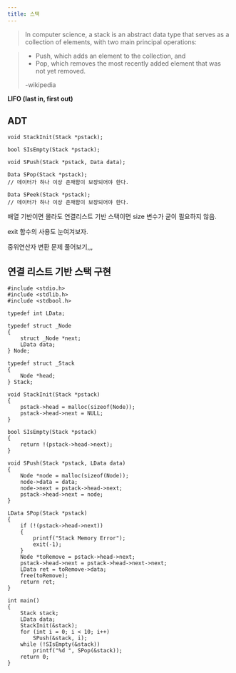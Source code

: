 ```yaml
---
title: 스택
---
```


> In computer science, a stack is an abstract data type that serves as a collection of elements,
> with two main principal operations:

> - Push, which adds an element to the collection, and
> - Pop, which removes the most recently added element that was not yet removed.
>
> -wikipedia

**LIFO (last in, first out)**

## ADT

```{class="language-c"}
void StackInit(Stack *pstack);

bool SIsEmpty(Stack *pstack);

void SPush(Stack *pstack, Data data);

Data SPop(Stack *pstack);
// 데이터가 하나 이상 존재함이 보장되어야 한다.

Data SPeek(Stack *pstack);
// 데이터가 하나 이상 존재함이 보장되어야 한다.
```

배열 기반이면 몰라도 연결리스트 기반 스택이면 size 변수가 굳이 필요하지 않음.

exit 함수의 사용도 눈여겨보자.

중위연산자 변환 문제 풀어보기,,,

## 연결 리스트 기반 스택 구현

```{class="language-c"}
#include <stdio.h>
#include <stdlib.h>
#include <stdbool.h>

typedef int LData;

typedef struct _Node
{
    struct _Node *next;
    LData data;
} Node;

typedef struct _Stack
{
    Node *head;
} Stack;

void StackInit(Stack *pstack)
{
    pstack->head = malloc(sizeof(Node));
    pstack->head->next = NULL;
}

bool SIsEmpty(Stack *pstack)
{
    return !(pstack->head->next);
}

void SPush(Stack *pstack, LData data)
{
    Node *node = malloc(sizeof(Node));
    node->data = data;
    node->next = pstack->head->next;
    pstack->head->next = node;
}

LData SPop(Stack *pstack)
{
    if (!(pstack->head->next))
    {
        printf("Stack Memory Error");
        exit(-1);
    }
    Node *toRemove = pstack->head->next;
    pstack->head->next = pstack->head->next->next;
    LData ret = toRemove->data;
    free(toRemove);
    return ret;
}

int main()
{
    Stack stack;
    LData data;
    StackInit(&stack);
    for (int i = 0; i < 10; i++)
        SPush(&stack, i);
    while (!SIsEmpty(&stack))
        printf("%d ", SPop(&stack));
    return 0;
}
```
